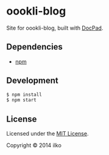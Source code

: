 # oookli-blog

Site for oookli-blog, built with [DocPad](http://docpad.org).


## Dependencies

* [npm](https://npmjs.org)


## Development

``` bash
$ npm install
$ npm start
```


## License

Licensed under the [MIT License](LICENSE.md).

Copyright &copy; 2014 ilko
